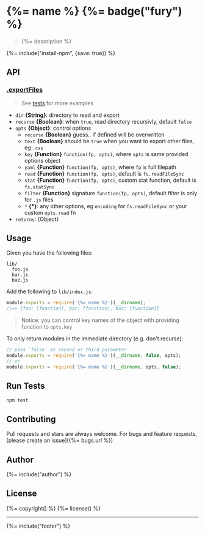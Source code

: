 # {%= name %} {%= badge("fury") %}

> {%= description %}

{%= include("install-npm", {save: true}) %}

## API

### [.exportFiles](index.js#L22)
> See [tests](./test.js) for more examples

* `dir` **{String}**: directory to read and export
* `recurse` **{Boolean}**: when `true`, read directory recursivly, default `false`
* `opts` **{Object}**: control options
  - `recurse` **{Boolean}** guess.. if defined will be overwritten
  - `text` **{Boolean}** should be `true` when you want to export other files, eg `.css`
  - `key` **{Function}** `function(fp, opts)`, where `opts` is same provided options object
  - `yaml` **{Function}** `function(fp, opts)`, where `fp` is full filepath
  - `read` **{Function}** `function(fp, opts)`, default is `fs.readFileSync`
  - `stat` **{Function}** `function(fp, opts)`, custom stat function, default is `fs.statSync`
  - `filter` **{Function}** signature `function(fp, opts)`, default filter is only for `.js` files
  - `*` **{*}**: any other options, eg `encoding` for `fs.readFileSync` or your custom `opts.read` fn
* `returns`: {Object}


## Usage
Given you have the following files:
```
lib/
  foo.js
  bar.js
  baz.js
```

Add the following to `lib/index.js`:

```js
module.exports = require('{%= name %}')(__dirname);
//=> {foo: [function], bar: [function], baz: [function]}
```
> Notice: you can control key names of the object with providing function to `opts.key`

To only return modules in the immediate directory (e.g. don't recurse):

```js
// pass `false` as second or third parameter
module.exports = require('{%= name %}')(__dirname, false, opts);
// or
module.exports = require('{%= name %}')(__dirname, opts, false);
```

## Run Tests
```bash
npm test
```

## Contributing
Pull requests and stars are always welcome. For bugs and feature requests, [please create an issue]({%= bugs.url %})

## Author
{%= include("author") %}

## License
{%= copyright() %}
{%= license() %}

***

{%= include("footer") %}